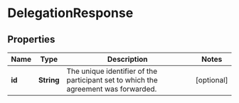 
# DelegationResponse

## Properties
Name | Type | Description | Notes
------------ | ------------- | ------------- | -------------
**id** | **String** | The unique identifier of the participant set to which the agreement was forwarded. |  [optional]



